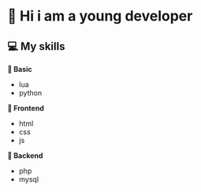 # 👋 Hi i am a young developer


## 💻 My skills

<b>🔹 Basic</b>
* lua
* python

<b>🔷 Frontend</b>
* html
* css
* js

<b>🔶 Backend</b>
* php
* mysql
